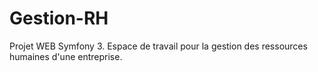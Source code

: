 # Gestion-RH
Projet WEB Symfony 3. Espace de travail pour la gestion des ressources humaines d'une entreprise.
